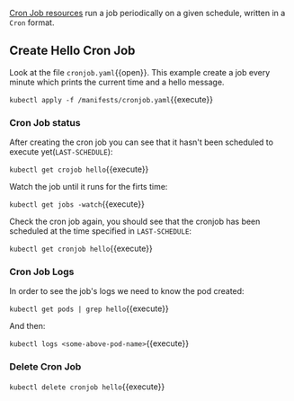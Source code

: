 [Cron Job resources](https://kubernetes.io/docs/concepts/workloads/controllers/cron-jobs/) run a job periodically on a given schedule, written in a `Cron` format.

## Create Hello Cron Job

Look at the file `cronjob.yaml`{{open}}. This example create a job every minute which prints the current time and a hello message.

`kubectl apply -f /manifests/cronjob.yaml`{{execute}}

### Cron Job status

After creating the cron job you can see that it hasn't been scheduled to execute yet(`LAST-SCHEDULE`):

`kubectl get crojob hello`{{execute}}

Watch the job until it runs for the firts time:

`kubectl get jobs -watch`{{execute}}

Check the cron job again, you should see that the cronjob has been scheduled at the time specified in `LAST-SCHEDULE`:

`kubectl get cronjob hello`{{execute}}

### Cron Job Logs

In order to see the job's logs we need to know the pod created:

`kubectl get pods | grep hello`{{execute}}

And then:

`kubectl logs <some-above-pod-name>`{{execute}}

### Delete Cron Job

`kubectl delete cronjob hello`{{execute}}
